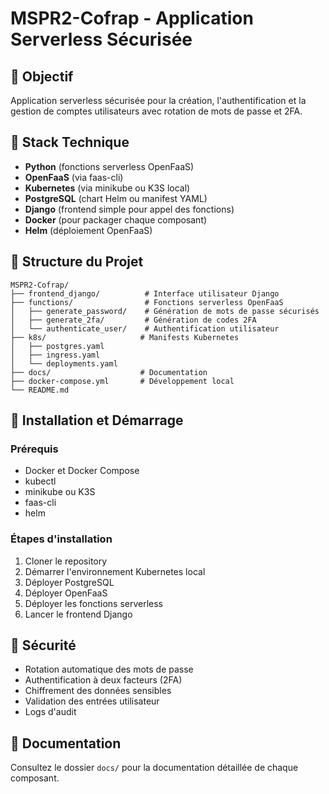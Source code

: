 # MSPR2-Cofrap - Application Serverless Sécurisée

## 🎯 Objectif
Application serverless sécurisée pour la création, l'authentification et la gestion de comptes utilisateurs avec rotation de mots de passe et 2FA.

## 🔧 Stack Technique
- **Python** (fonctions serverless OpenFaaS)
- **OpenFaaS** (via faas-cli)
- **Kubernetes** (via minikube ou K3S local)
- **PostgreSQL** (chart Helm ou manifest YAML)
- **Django** (frontend simple pour appel des fonctions)
- **Docker** (pour packager chaque composant)
- **Helm** (déploiement OpenFaaS)

## 📂 Structure du Projet
```
MSPR2-Cofrap/
├── frontend_django/          # Interface utilisateur Django
├── functions/                # Fonctions serverless OpenFaaS
│   ├── generate_password/    # Génération de mots de passe sécurisés
│   ├── generate_2fa/         # Génération de codes 2FA
│   └── authenticate_user/    # Authentification utilisateur
├── k8s/                     # Manifests Kubernetes
│   ├── postgres.yaml
│   ├── ingress.yaml
│   └── deployments.yaml
├── docs/                    # Documentation
├── docker-compose.yml       # Développement local
└── README.md
```

## 🚀 Installation et Démarrage

### Prérequis
- Docker et Docker Compose
- kubectl
- minikube ou K3S
- faas-cli
- helm

### Étapes d'installation
1. Cloner le repository
2. Démarrer l'environnement Kubernetes local
3. Déployer PostgreSQL
4. Déployer OpenFaaS
5. Déployer les fonctions serverless
6. Lancer le frontend Django

## 🔐 Sécurité
- Rotation automatique des mots de passe
- Authentification à deux facteurs (2FA)
- Chiffrement des données sensibles
- Validation des entrées utilisateur
- Logs d'audit

## 📝 Documentation
Consultez le dossier `docs/` pour la documentation détaillée de chaque composant. 